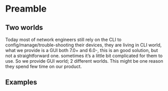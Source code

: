# Preamble
## Two worlds
Today most of network engineers still rely on the CLI to config/manage/trouble-shooting their devices, they are living in CLI world, what we provide is a GUI both 7.0+ and 6.0-, this is an good solution, but not a straightforward one. sometimes it’s a little bit complicated for them to use. So we provide GUI world; 2 different worlds. This might be one reason they spend few time on our product. 
## Examples
